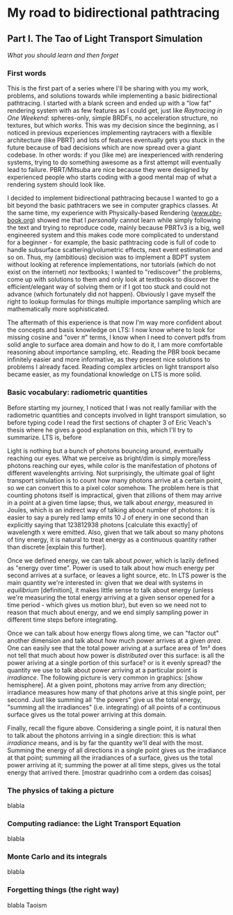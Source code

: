 # My road to bidirectional pathtracing
## Part I. The Tao of Light Transport Simulation

_What you should learn and then forget_

### First words ###

  This is the first part of a series where I'll be sharing with you my work, problems,
  and solutions towards while implementing a basic bidirectional pathtracing.
  I started with a blank screen and ended up with a "low fat" rendering system with
  as few features as I could get, just like _Raytracing in One Weekend_: spheres-only,
  simple BRDFs, no acceleration structure, no textures, but which *works*. This was
  my decision since the beginning, as I noticed in previous experiences implementing
  raytracers with a flexible architecture (like PBRT) and lots of features eventually
  gets you stuck in the future because of bad decisions which are now spread over a
  giant codebase. In other words: if you (like me) are inexperienced with rendering
  systems, trying to do something awesome as a first attempt will eventually lead
  to failure. PBRT/Mitsuba are nice because they were designed by experienced people
  who starts coding with a good mental map of what a rendering system should look like.

  I decided to implement bidirectional pathtracing because I wanted to go a bit
  beyond the basic pathtracers we see in computer graphics classes. At the same time,
  my experience with Physically-based Rendering (www.pbr-book.org) showed me that
  I *personally* cannot learn while simply following the text and trying to reproduce
  code, mainly because PBRTv3 is a big, well engineered system and this makes code
  more complicated to understand for a beginner - for example, the basic pathtracing
  code is full of code to handle subsurface scattering/volumetric effects, next
  event estimation and so on. Thus, my (ambitious) decision was to implement a BDPT
  system without looking at reference implementations, nor tutorials (which do not
  exist on the internet) nor textbooks; I wanted to "rediscover" the problems, come
  up with solutions to them and only look at textbooks to discover the efficient/elegant
  way of solving them or if I got too stuck and could not advance (which fortunately
  did not happen). Obviously I gave myself the right to lookup formulas for things
  multiple importance sampling which are mathematically more sophisticated.

  The aftermath of this experience is that now I'm way more confident about the
  concepts and basis knowledge on LTS: I now know where to look for missing cosine
  and "over $\pi$" terms, I know when I need to convert pdfs from solid angle to
  surface area domain and how to do it, I am more comfortable reasoning about
  importance sampling, etc. Reading the PBR book became infinitely easier and
  more informative, as they present nice solutions to problems I already faced.
  Reading complex articles on light transport also became easier, as my foundational
  knowledge on LTS is more solid.

### Basic vocabulary: radiometric quantities

  Before starting my journey, I noticed that I was not really familiar with the
  radiometric quantities and concepts involved in light transport simulation, so
  before typing code I read the first sections of chapter 3 of Eric Veach's thesis
  where he gives a good explanation on this, which I'll try to summarize. LTS is,
  before

  Light is nothing but a bunch of photons bouncing around, eventually reaching
  our eyes. What we perceive as bright/dim is simply more/less photons reaching
  our eyes, while color is the manifestation of photons of different wavelenghts
  arriving. Not surprisingly, the ultimate goal of light transport simulation is
  to count how many photons arrive at a certain point, so we can convert this
  to a pixel color somehow. The problem here is that counting photons itself is
  impractical, given that zillions of them may arrive in a point at a given time
  lapse; thus, we talk about _energy_, measured in Joules, which is an indirect
  way of talking about number of photons: it is easier to say a purely red lamp
  emits 10 J of enery in one second than explicitly saying that 123812938 photons
  [calculate this exactly] of wavelength x were emitted. Also, given that we talk
  about so many photons of tiny energy, it is natural to treat energy as a
  continuous quantity rather than discrete [explain this further].

  Once we defined energy, we can talk about _power_, which is lazily defined as
  "energy over time". Power is used to talk about how much energy per second arrives
  at a surface, or leaves a light source, etc. In LTS power is the main quantity
  we're interested in: given that we deal with systems in *equilibrium* [definition],
  it makes little sense to talk about energy (unless we're measuring the total
  energy arriving at a given sensor opened for a time period - which gives us
  motion blur), but even so we need not to reason that much about energy, and we
  end simply sampling power in different time steps before integrating.

  Once we can talk about how energy flows along time, we can "factor out" another
  dimension and talk about how much power arrives at a given _area_. One can easily
  see that the total power ariving at a surface area of 1m² does not tell that much
  about how power is _distributed_ over this surface: is all the power ariving at
  a single portion of this surface? or is it evenly spread? the quantity we use
  to talk about power arriving at a particular point is _irradiance_. The following
  picture is very common in graphics: [show hemisphere]. At a given point, photons
  may arrive from any direction; irradiance measures how many of that photons arive
  at this single point, per second. Just like summing all "the powers" give us
  the total energy, "summing all the irradiances" (i.e. integrating) of all points
  of a continuous surface gives us the total power arriving at this domain.

  Finally, recall the figure above. Considering a single point, it is natural then
  to talk about the photons arriving in a single direction: this is what _irradiance_
  means, and is by far the quantity we'll deal with the most. Summing the energy
  of all directions in a single point gives us the irradiance at that point; summing
  all the irradiances of a surface, gives us the total power arriving at it;
  summing the power at all time steps, gives us the total energy that arrived
  there. [mostrar quadrinho com a ordem das coisas]

### The physics of taking a picture

blabla

### Computing radiance: the Light Transport Equation

blabla

### Monte Carlo and its integrals

blabla

### Forgetting things (the right way)

blabla Taoism
